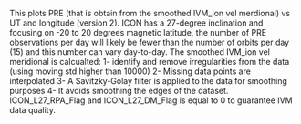 This plots PRE (that is obtain from the smoothed IVM_ion vel merdional) vs UT and longitude (version 2).
ICON has a 27-degree inclination and focusing on -20 to 20 degrees magnetic latitude, the number of PRE observations per day will likely be fewer than the number of orbits per day (15)
and this number can vary day-to-day.
The smoothed IVM_ion vel meridional is calcualted:
1- identify and remove irregularities from the data (using moving std higher than 10000)
2- Missing data points are interpolated
3- A Savitzky-Golay filter is applied to the data for smoothing purposes
4- It avoids smoothing the edges of the dataset.
ICON_L27_RPA_Flag and ICON_L27_DM_Flag is equal to 0 to guarantee IVM data quality. 

